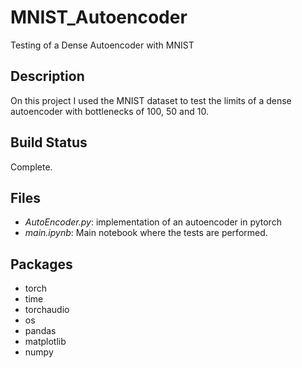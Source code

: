 # MNIST_Autoencoder
Testing of a Dense Autoencoder with MNIST

## Description
On this project I used the MNIST dataset to test the limits of a dense autoencoder with bottlenecks of 100, 50 and 10.

## Build Status
Complete.

## Files
- _AutoEncoder.py_: implementation of an autoencoder in pytorch
- _main.ipynb_: Main notebook where the tests are performed.

## Packages
- torch
- time
- torchaudio
- os
- pandas
- matplotlib
- numpy
